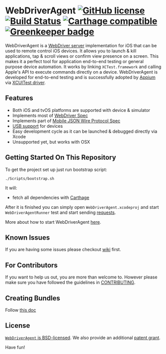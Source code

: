 # WebDriverAgent [![GitHub license](https://img.shields.io/badge/license-BSD-lightgrey.svg)](LICENSE) [![Build Status](https://travis-ci.org/appium/WebDriverAgent.svg?branch=master)](https://travis-ci.org/appium/WebDriverAgent) [![Carthage compatible](https://img.shields.io/badge/Carthage-compatible-4BC51D.svg?style=flat)](https://github.com/Carthage/Carthage) [![Greenkeeper badge](https://badges.greenkeeper.io/appium/WebDriverAgent.svg)](https://greenkeeper.io/)

WebDriverAgent is a [WebDriver server](https://w3c.github.io/webdriver/webdriver-spec.html) implementation for iOS that can be used to remote control iOS devices. It allows you to launch & kill applications, tap & scroll views or confirm view presence on a screen. This makes it a perfect tool for application end-to-end testing or general purpose device automation. It works by linking `XCTest.framework` and calling Apple's API to execute commands directly on a device. WebDriverAgent is developed for end-to-end testing and is successfully adopted by [Appium](http://appium.io) via [XCUITest driver](https://github.com/appium/appium-xcuitest-driver).

## Features
 * Both iOS and tvOS platforms are supported with device & simulator
 * Implements most of [WebDriver Spec](https://w3c.github.io/webdriver/webdriver-spec.html)
 * Implements part of [Mobile JSON Wire Protocol Spec](https://github.com/SeleniumHQ/mobile-spec/blob/master/spec-draft.md)
 * [USB support](https://github.com/facebook/WebDriverAgent/wiki/USB-support) for devices
 * Easy development cycle as it can be launched & debugged directly via Xcode
 * Unsupported yet, but works with OSX

## Getting Started On This Repository

To get the project set up just run bootstrap script:
```
./Scripts/bootstrap.sh
```
It will:
* fetch all dependencies with [Carthage](https://github.com/Carthage/Carthage)

After it is finished you can simply open `WebDriverAgent.xcodeproj` and start `WebDriverAgentRunner` test
and start sending [requests](https://github.com/facebook/WebDriverAgent/wiki/Queries).

More about how to start WebDriverAgent [here](https://github.com/facebook/WebDriverAgent/wiki/Starting-WebDriverAgent).

## Known Issues
If you are having some issues please checkout [wiki](https://github.com/facebook/WebDriverAgent/wiki/Common-Issues) first.

## For Contributors
If you want to help us out, you are more than welcome to. However please make sure you have followed the guidelines in [CONTRIBUTING](CONTRIBUTING.md).

## Creating Bundles
Follow [this doc](docs/CREATING_BUNDLES.md)

## License

[`WebDriverAgent` is BSD-licensed](LICENSE). We also provide an additional [patent grant](PATENTS).

Have fun!

